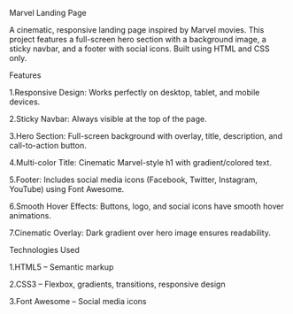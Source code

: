 Marvel Landing Page

A cinematic, responsive landing page inspired by Marvel movies. This project features a full-screen hero section with a background image, a sticky navbar, and a footer with social icons. Built using HTML and CSS only.

 Features

1.Responsive Design: Works perfectly on desktop, tablet, and mobile devices.

2.Sticky Navbar: Always visible at the top of the page.

3.Hero Section: Full-screen background with overlay, title, description, and call-to-action button.

4.Multi-color Title: Cinematic Marvel-style h1 with gradient/colored text.

5.Footer: Includes social media icons (Facebook, Twitter, Instagram, YouTube) using Font Awesome.

6.Smooth Hover Effects: Buttons, logo, and social icons have smooth hover animations.

7.Cinematic Overlay: Dark gradient over hero image ensures readability.

Technologies Used

1.HTML5 – Semantic markup

2.CSS3 – Flexbox, gradients, transitions, responsive design

3.Font Awesome – Social media icons
